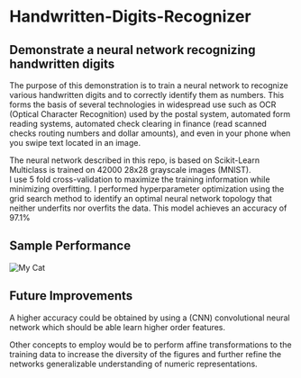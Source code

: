 # Handwritten-Digits-Recognizer
## Demonstrate a neural network recognizing handwritten digits

The purpose of this demonstration is to train a neural network to recognize various handwritten digits and to correctly identify them as numbers.
This forms the basis of several technologies in widespread use such as OCR (Optical Character Recognition) used by the postal system, automated form
reading systems, automated check clearing in finance (read scanned checks routing numbers and dollar amounts), and even in your phone when you swipe text located in an image.

The neural network described in this repo, is based on Scikit-Learn Multiclass is trained on 42000 28x28 grayscale images (MNIST).  
I use 5 fold cross-validation to maximize the training information while minimizing overfitting.
I performed hyperparameter optimization using the grid search method to identify an optimal neural network topology that neither underfits nor overfits the data.
This model achieves an accuracy of 97.1% 

## Sample Performance

![My Cat]("mnist%20sample.png")

## Future Improvements

A higher accuracy could be obtained by using a (CNN) convolutional neural network which should be able learn higher order features.

Other concepts to employ would be to perform affine transformations to the training data to increase the diversity of the figures 
and further refine the networks generalizable understanding of numeric representations.








